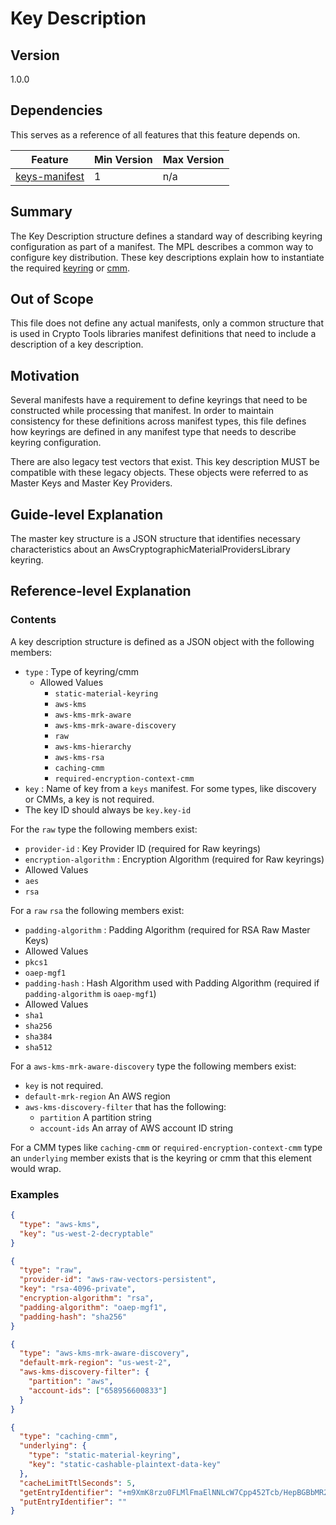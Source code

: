[//]: # "Copyright Amazon.com Inc. or its affiliates. All Rights Reserved."
[//]: # "SPDX-License-Identifier: CC-BY-SA-4.0"

# Key Description

## Version

1.0.0

## Dependencies

This serves as a reference of all features that this feature depends on.

| Feature                             | Min Version | Max Version |
| ----------------------------------- | ----------- | ----------- |
| [keys-manifest](./keys-manifest.md) | 1           | n/a         |

## Summary

The Key Description structure defines a standard way of describing
keyring configuration as part of a manifest.
The MPL describes a common way
to configure key distribution.
These key descriptions explain how to instantiate the required [keyring](../keyring-interface.md)
or [cmm](../cmm-interface.md).

## Out of Scope

This file does not define any actual manifests,
only a common structure that is used in Crypto Tools libraries manifest definitions
that need to include a description of a key description.

## Motivation

Several manifests have a requirement to define keyrings that need to
be constructed while processing that manifest.
In order to maintain consistency for these definitions across manifest types,
this file defines how keyrings are defined in any
manifest type that needs to describe keyring configuration.

There are also legacy test vectors that exist.
This key description MUST be compatible
with these legacy objects.
These objects were referred to as Master Keys
and Master Key Providers.

## Guide-level Explanation

The master key structure is a JSON structure that identifies necessary characteristics
about an AwsCryptographicMaterialProvidersLibrary keyring.

## Reference-level Explanation

### Contents

A key description structure is defined as a JSON object with the following members:

- `type` : Type of keyring/cmm
  - Allowed Values
    - `static-material-keyring`
    - `aws-kms`
    - `aws-kms-mrk-aware`
    - `aws-kms-mrk-aware-discovery`
    - `raw`
    - `aws-kms-hierarchy`
    - `aws-kms-rsa`
    - `caching-cmm`
    - `required-encryption-context-cmm`
- `key` : Name of key from a `keys` manifest.
  For some types, like discovery or CMMs, a key is not required.
- The key ID should always be `key.key-id`

For the `raw` type the following members exist:

- `provider-id` : Key Provider ID (required for Raw keyrings)
- `encryption-algorithm` : Encryption Algorithm (required for Raw keyrings)
- Allowed Values
- `aes`
- `rsa`

For a `raw` `rsa` the following members exist:

- `padding-algorithm` : Padding Algorithm (required for RSA Raw Master Keys)
- Allowed Values
- `pkcs1`
- `oaep-mgf1`
- `padding-hash` : Hash Algorithm used with Padding Algorithm (required if `padding-algorithm` is `oaep-mgf1`)
- Allowed Values
- `sha1`
- `sha256`
- `sha384`
- `sha512`

For a `aws-kms-mrk-aware-discovery` type the following members exist:

- `key` is not required.
- `default-mrk-region` An AWS region
- `aws-kms-discovery-filter` that has the following:
  - `partition` A partition string
  - `account-ids` An array of AWS account ID string

For a CMM types like `caching-cmm` or `required-encryption-context-cmm` type
an `underlying` member exists that is the keyring or cmm that this element would wrap.

### Examples

```json
{
  "type": "aws-kms",
  "key": "us-west-2-decryptable"
}
```

```json
{
  "type": "raw",
  "provider-id": "aws-raw-vectors-persistent",
  "key": "rsa-4096-private",
  "encryption-algorithm": "rsa",
  "padding-algorithm": "oaep-mgf1",
  "padding-hash": "sha256"
}
```

```json
{
  "type": "aws-kms-mrk-aware-discovery",
  "default-mrk-region": "us-west-2",
  "aws-kms-discovery-filter": {
    "partition": "aws",
    "account-ids": ["658956600833"]
  }
}
```

```json
{
  "type": "caching-cmm",
  "underlying": {
    "type": "static-material-keyring",
    "key": "static-cashable-plaintext-data-key"
  },
  "cacheLimitTtlSeconds": 5,
  "getEntryIdentifier": "+m9XmK8rzu0FLMlFmaElNNLcW7Cpp452Tcb/HepBGBbMR2DEfQBRroQbS6jq1acjpjx5hQ9GRKphCCy/ltmHFw==",
  "putEntryIdentifier": ""
}
```
